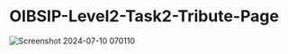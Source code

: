 # OIBSIP-Level2-Task2-Tribute-Page
![Screenshot 2024-07-10 070110](https://github.com/surajlata01/OIBSIP-Level2-Task2-Tribute-Page/assets/112932002/f62e382a-8be0-45c2-b8f8-2ee33cba3f81)
